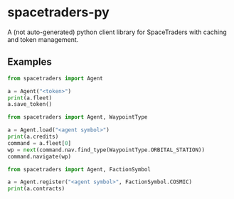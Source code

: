 # spacetraders-py
A (not auto-generated) python client library for SpaceTraders with caching and token management.


## Examples

```python
from spacetraders import Agent

a = Agent("<token>")
print(a.fleet)
a.save_token()
```


```python
from spacetraders import Agent, WaypointType

a = Agent.load("<agent symbol>")
print(a.credits)
command = a.fleet[0]
wp = next(command.nav.find_type(WaypointType.ORBITAL_STATION))
command.navigate(wp)
```


```python
from spacetraders import Agent, FactionSymbol

a = Agent.register("<agent symbol>", FactionSymbol.COSMIC)
print(a.contracts)
```

